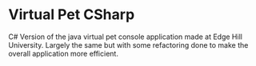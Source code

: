 # Virtual Pet CSharp
C# Version of the java virtual pet console application made at Edge Hill University. Largely the same but with some refactoring done to make the overall application more efficient.
